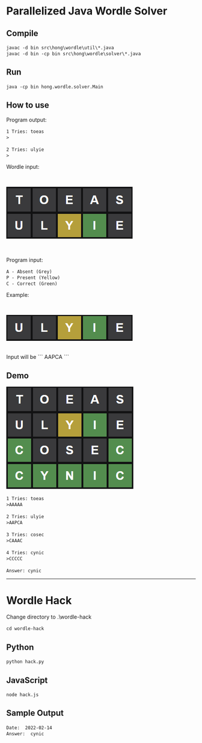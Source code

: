 

# Parallelized Java Wordle Solver

## Compile

```
javac -d bin src\hong\wordle\util\*.java
javac -d bin -cp bin src\hong\wordle\solver\*.java
```

## Run

```
java -cp bin hong.wordle.solver.Main
```

## How to use

Program output:
```
1 Tries: toeas
>

2 Tries: ulyie
>
```
Wordle input:

<br>

![](img/wordle-input.png)

<br>

Program input:
```
A - Absent (Grey)
P - Present (Yellow)
C - Correct (Green)
```
Example:

<br>

![](img/program-input-example.png)

<br>
Input will be
```
AAPCA
```


## Demo

![](img/wordle-demo.png)


```
1 Tries: toeas
>AAAAA

2 Tries: ulyie
>AAPCA

3 Tries: cosec
>CAAAC

4 Tries: cynic
>CCCCC

Answer: cynic
```

---

# Wordle Hack

Change directory to .\wordle-hack
```
cd wordle-hack
```

## Python

```
python hack.py
```

## JavaScript

```
node hack.js
```

## Sample Output

```
Date:  2022-02-14
Answer:  cynic
```